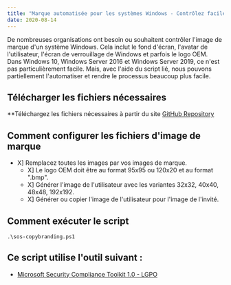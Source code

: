 ```yaml
---
title: "Marque automatisée pour les systèmes Windows - Contrôlez facilement le bureau, l'écran de verrouillage, etc"
date: 2020-08-14
---
```



De nombreuses organisations ont besoin ou souhaitent contrôler l'image de marque d'un système Windows.
Cela inclut le fond d'écran, l'avatar de l'utilisateur, l'écran de verrouillage de Windows et parfois le logo OEM.
Dans Windows 10, Windows Server 2016 et Windows Server 2019, ce n'est pas particulièrement facile.
Mais, avec l'aide du script lié, nous pouvons partiellement l'automatiser et rendre le processus beaucoup plus facile.

## Télécharger les fichiers nécessaires

**Téléchargez les fichiers nécessaires à partir du site [GitHub Repository](https://github.com/simeononsecurity/Windows-Branding-Script)

## Comment configurer les fichiers d'image de marque

- X] Remplacez toutes les images par vos images de marque.
  - X] Le logo OEM doit être au format 95x95 ou 120x20 et au format ".bmp".
  - X] Générer l'image de l'utilisateur avec les variantes 32x32, 40x40, 48x48, 192x192.
  - X] Générer ou copier l'image de l'utilisateur pour l'image de l'invité.

## Comment exécuter le script
```
.\sos-copybranding.ps1
```

## Ce script utilise l'outil suivant :

- [Microsoft Security Compliance Toolkit 1.0 - LGPO](https://www.microsoft.com/en-us/download/details.aspx?id=55319)
